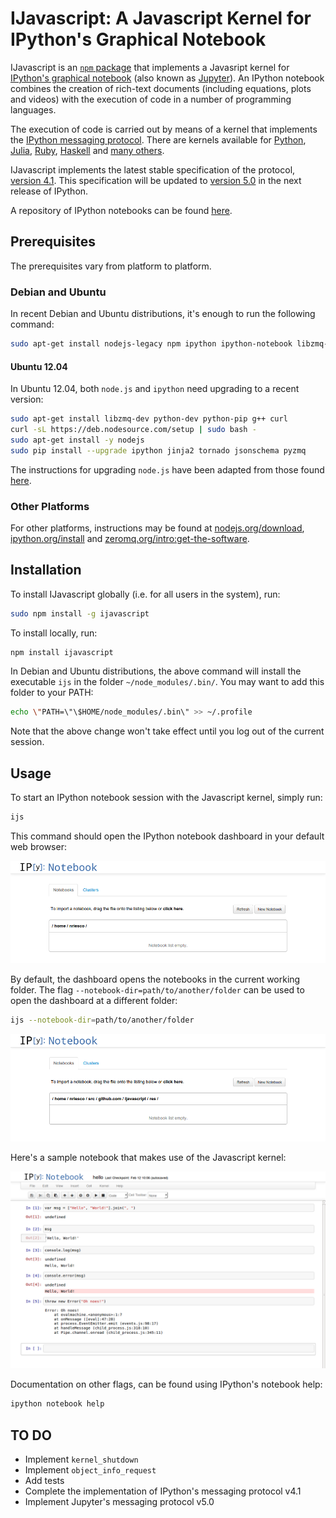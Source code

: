 # IJavascript: A Javascript Kernel for IPython's Graphical Notebook

IJavascript is an [`npm` package](https://www.npmjs.com/) that implements a
Javasript kernel for [IPython's graphical
notebook](http://ipython.org/notebook.html) (also known as
[Jupyter](http://jupyter.org/)). An IPython notebook combines the creation of
rich-text documents (including equations, plots and videos) with the execution
of code in a number of programming languages.

The execution of code is carried out by means of a kernel that implements the
[IPython messaging
protocol](http://ipython.org/ipython-doc/stable/development/messaging.html).
There are kernels available for [Python](http://ipython.org/notebook.html),
[Julia](https://github.com/JuliaLang/IJulia.jl),
[Ruby](https://github.com/minad/iruby),
[Haskell](https://github.com/gibiansky/IHaskell) and [many
others](https://github.com/ipython/ipython/wiki/IPython-kernels-for-other-languages).

IJavascript implements the latest stable specification of the protocol, [version
4.1](http://ipython.org/ipython-doc/stable/development/messaging.html).  This
specification will be updated to [version
5.0](http://ipython.org/ipython-doc/dev/development/messaging.html) in the
next release of IPython.

A repository of IPython notebooks can be found
[here](http://nbviewer.ipython.org/).

## Prerequisites

The prerequisites vary from platform to platform.

### Debian and Ubuntu
In recent Debian and Ubuntu distributions, it's enough to run the following
command:

```sh
sudo apt-get install nodejs-legacy npm ipython ipython-notebook libzmq-dev
```

#### Ubuntu 12.04

In Ubuntu 12.04, both `node.js` and `ipython` need upgrading to a recent
version:

```sh
sudo apt-get install libzmq-dev python-dev python-pip g++ curl
curl -sL https://deb.nodesource.com/setup | sudo bash -
sudo apt-get install -y nodejs
sudo pip install --upgrade ipython jinja2 tornado jsonschema pyzmq
```

The instructions for upgrading `node.js` have been adapted from those found
[here](https://github.com/joyent/node/wiki/Installing-Node.js-via-package-manager#debian-and-ubuntu-based-linux-distributions).

### Other Platforms

For other platforms, instructions may be found at
[nodejs.org/download](http://nodejs.org/download/),
[ipython.org/install](http://ipython.org/install.html) and
[zeromq.org/intro:get-the-software](http://zeromq.org/intro:get-the-software).

## Installation

To install IJavascript globally (i.e. for all users in the system), run:

```sh
sudo npm install -g ijavascript
```

To install locally, run:

```sh
npm install ijavascript
```

In Debian and Ubuntu distributions, the above command will install the
executable `ijs` in the folder `~/node_modules/.bin/`. You may want to add this
folder to your PATH:

```sh
echo \"PATH=\"\$HOME/node_modules/.bin\" >> ~/.profile
```

Note that the above change won't take effect until you log out of the current
session.

## Usage

To start an IPython notebook session with the Javascript kernel, simply run:

```sh
ijs
```

This command should open the IPython notebook dashboard in your default web
browser:

![Screenshot: IPython Notebook Dashboard](res/screenshot-dashboard-home.png)

By default, the dashboard opens the notebooks in the current working folder. The
flag `--notebook-dir=path/to/another/folder` can be used to open the dashboard
at a different folder:

```sh
ijs --notebook-dir=path/to/another/folder
```

![Screenshot: IPython Notebook --notebook-dir](res/screenshot-dashboard-dir.png)

Here's a sample notebook that makes use of the Javascript kernel:

![Screenshot: Notebook Hello Sample](res/screenshot-notebook-hello.png)

Documentation on other flags, can be found using IPython's notebook help:

```sh
ipython notebook help
```

## TO DO

- Implement `kernel_shutdown`
- Implement `object_info_request`
- Add tests
- Complete the implementation of IPython's messaging protocol v4.1
- Implement Jupyter's messaging protocol v5.0
